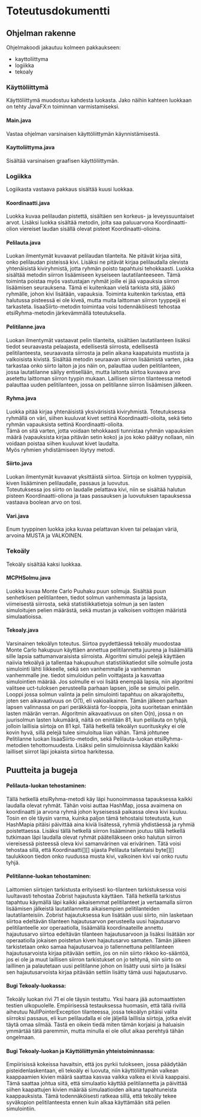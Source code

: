 # Toteutusdokumentti

## Ohjelman rakenne

Ohjelmakoodi jakautuu kolmeen pakkaukseen:
- kayttoliittyma
- logiikka
- tekoaly

### Käyttöliittymä

Käyttöliittymä muodostuu kahdesta luokasta.
Jako näihin kahteen luokkaan on tehty JavaFX:n toiminnan varmistamiseksi.

#### Main.java

Vastaa ohjelman varsinaisen käyttöliittymän käynnistämisestä.  

#### Kayttoliittyma.java

Sisältää varsinaisen graafisen käyttöliittymän.

### Logiikka

Logiikasta vastaava pakkaus sisältää kuusi luokkaa.

#### Koordinaatti.java

Luokka kuvaa pelilaudan pistettä, sisältäen sen korkeus- ja leveyssuuntaiset arvot.
Lisäksi luokka sisältää metodin, jolta saa paluuarvona Koordinaatti-olion viereiset laudan sisällä olevat pisteet Koordinaatti-olioina.

#### Pelilauta.java

Luokan ilmentymät kuvaavat pelilaudan tilanteita. Ne pitävät kirjaa siitä, onko pelilaudan pisteissä kivi. Lisäksi ne pitävät kirjaa
pelilaudalla olevista yhtenäisistä kiviryhmistä, jotta ryhmän poisto tapahtuisi tehokkaasti.
Luokka sisältää metodin siirron lisäämiseen kyseiseen lautatilanteeseen. Tämä toiminta poistaa myös vastustajan ryhmät joille ei jää
vapauksia siirron lisäämisen seurauksena. Tämä ei kuitenkaan vielä tarkista sitä, jääkö ryhmälle, johon kivi lisätään, vapauksia.
Toiminta kuitenkin tarkistaa, että halutussa pisteessä ei ole kiveä, mutta muita laittoman siirron tyyppejä ei tarkasteta.
lisaaSiirto-metodin toimintaa voisi todennäköisesti tehostaa etsiRyhma-metodin järkevämmällä toteutuksella.

#### Pelitilanne.java

Luokan ilmentymät vastaavat pelin tilanteita, sisältäen lautatilanteen lisäksi tiedot seuraavasta pelaajasta, edellisestä siirrosta,
edellisestä pelitilanteesta, seuraavasta siirrosta ja pelin aikana kaapatuista mustista ja valkoisista kivistä.
Sisältää metodin seuraavan siirron lisäämistä varten, joka tarkastaa onko siirto laiton ja jos näin on, palauttaa uuden pelitilanteen,
jossa lautatilanne säilyy entisellään, mutta laitonta siirtoa kuvaava arvo asetettu laittoman siirron tyypin mukaan. Laillisen siirron
tilanteessa metodi palauttaa uuden pelitilanteen, jossa on pelitilanne siirron lisäämisen jälkeen.

#### Ryhma.java

Luokka pitää kirjaa yhtenäisistä yksivärisistä kiviryhmistä. Toteutuksessa ryhmällä on väri, siihen kuuluvat kivet settinä
Koordinaatti-olioita, sekä tieto ryhmän vapauksista settinä Koordinaatti-olioita.  
Tämä on sitä varten, jotta voidaan tehokkaasti tunnistaa ryhmän vapauksien määrä (vapauksista kirjaa pitävän setin koko) ja jos koko
päätyy nollaan, niin voidaan poistaa siihen kuuluvat kivet laudalta.  
Myös ryhmien yhdistämiseen löytyy metodi.

#### Siirto.java

Luokan ilmentymät kuvaavat yksittäistä siirtoa. Siirtoja on kolmen tyyppisiä, kiven lisääminen pelilaudalle, passaus ja luovutus.  
Toteutuksessa jos siirto on laudalle pelattava kivi, niin se sisältää halutun pisteen Koordinaatti-oliona ja taas passauksen ja
luovutuksen tapauksessa vastaava boolean arvo on tosi.

#### Vari.java

Enum tyyppinen luokka joka kuvaa pelattavan kiven tai pelaajan väriä, arvoina MUSTA ja VALKOINEN.

### Tekoäly

Tekoäly sisältää kaksi luokkaa.

#### MCPHSolmu.java

Luokka kuvaa Monte Carlo Puuhaku puun solmuja. Sisältää puun senhetkisen pelitilanteen, tiedot solmun vanhemmasta ja lapsista,
viimeisestä siirrosta, sekä statistiikkatietoja solmun ja sen lasten simuloitujen pelien määrästä, sekä mustan ja valkoisen voittojen
määristä simulaatioissa.

#### Tekoaly.java

Varsinainen tekoälyn toteutus. Siirtoa pyydettäessä tekoäly muodostaa Monte Carlo hakupuun käyttäen annettua pelitilannetta juurena
ja lisäämällä sille lapsia sattumanvaraisista siirroista. Algoritmi simuloi pelejä käyttäen naiivia tekoälyä ja tallentaa hakupuuhun
statistiikkatiedot sille solmulle josta simulointi lähti liikkeelle, sekä sen vanhemmalle ja vanhemman vanhemmalle jne. tiedot simuloidun
pelin voittajasta ja kasvattaa simulointien määrää. Jos solmulle ei voi lisätä enempää lapsia, niin algoritmi valitsee uct-tuloksen
perusteella parhaan lapsen, jolle se simuloi pelin.
Looppi jossa solmun valinta ja pelin simulointi tapahtuu on aikarajoitettu, joten sen aikavaativuus on O(1), eli vakioaikainen. Tämän
jälkeen parhaan lapsen valinnassa on pari peräkkäistä for-looppia, joita suoritetaan enintään lasten määrän verran. Algoritmin
aikavaativuus on siten O(n), jossa n on juurisolmun lasten lukumäärä, näitä on enintään 81, kun pelilauta on tyhjä, jolloin laillisia
siirtoja on 81 kpl.
Tällä hetkellä tekoälyn suorituskyky ei ole kovin hyvä, sillä pelejä tulee simuloitua liian vähän. Tämä johtunee Pelitilanne luokan
lisaaSiirto-metodin, sekä Pelilauta-luokan etsiRyhma-metodien tehottomuudesta. Lisäksi pelin simuloinnissa käydään kaikki lailliset siirrot
läpi jokaista siirtoa harkitessa.

## Puutteita ja bugeja

#### Pelilauta-luokan tehostaminen:

Tällä hetkellä etsiRyhma-metodi käy läpi huonoimmassa tapauksessa kaikki laudalla olevat ryhmät. Tähän voisi auttaa HashMap, jossa
avaimena on koordinaatti ja arvona ryhmä johon kyseisessä paikassa oleva kivi kuuluu. Tosin en ole täysin varma, kuinka paljon tämä
tehostaisi toteutusta, kun HashMapia pitäisi päivittää aina kiviä lisätessä, ryhmiä yhdistäessä ja ryhmiä poistettaessa.
Lisäksi tällä hetkellä siirron lisääminen joutuu tällä hetkellä tutkimaan läpi laudalla olevat ryhmät päätelläkseen onko halutun siirron
viereisessä pisteessä oleva kivi samanvärinen vai erivärinen. Tätä voisi tehostaa sillä, että Koordinaatti[][] sijasta Pelilauta
tallentaisi byte[][] taulukkoon tiedon onko ruudussa musta kivi, valkoinen kivi vai onko ruutu tyhjä.

#### Pelitilanne-luokan tehostaminen:

Laittomien siirtojen tarkistusta erityisesti ko-tilanteen tarkistuksessa voisi luultavasti tehostaa Zobrist hajautusta käyttäen. Tällä
hetkellä tarkistus tapahtuu käymällä läpi kaikki aikaisemmat pelitilanteet ja vertaamalla siirron lisäämisen jälkeistä lautatilannetta
aikaisempien pelitilanteiden lautatilanteisiin.
Zobrist hajautuksessa kun lisätään uusi siirto, niin lasketaan siirtoa edeltävän tilanteen hajautusarvon perusteella uusi hajautusarvo
pelitilanteelle xor operaatiolla, lisäämällä koordinaateille annettu hajautusarvo siirtoa edeltävän tilanteen hajautusarvoon ja lisäksi
lisätään xor operaatiolla jokaisen poistetun kiven hajautusarvo samaten. Tämän jälkeen tarkistetaan onko samaa hajautusarvoa jo
tallennettuna pelitilanteen hajautusarvoista kirjaa pitävään settiin, jos on niin siirto rikkoo ko-sääntöä, jos ei ole ja muut laillisen
siirron tarkistukset on jo tehtynä, niin siirto on laillinen ja palautetaan uusi pelitilanne johon on lisätty uusi siirto ja lisäksi
sen hajautusarvoista kirjaa pitävään settiin lisätty tämä uusi hajautusarvo.

#### Bugi Tekoaly-luokassa:

Tekoäly luokan rivi 71 ei ole täysin testattu. Yksi haara jää automaattisten testien ulkopuolelle. Empiirisessä testauksessa huomasin,
että tällä rivillä aiheutuu NullPointerException tilanteessa, jossa tekoälyn pitäisi valita siirroksi passaus, eli kun pelilaudalla ei
ole jäljellä laillisia siirtoja, jotka eivät täytä omaa silmää. Tästä en oikein tiedä miten tämän korjaisi ja haluaisin ymmärtää tätä
paremmin, mutta minulla ei ole ollut aikaa perehtyä tähän ongelmaan.

#### Bugi Tekoaly-luokan ja Käyttöliittymän yhteistoiminnassa:

Empiirisissä kokeissa havaitsin, että jos pyrkii tulokseen, jossa päädytään pisteidenlaskentaan, eli tekoäly ei luovuta, niin
käyttöliittymän valkean kaappaamien kivien määrä saattaa kasvaa vaikka valkea ei kiviä kaappaisi. Tämä saattaa johtua siitä, että
simulaatio käyttää pelitilannetta ja päivittää siihen kaapattujen kivien määrää simulaatioiden aikana tapahtuneista kaappauksista. Tämä
todennäköisesti ratkeaa sillä, että tekoäly tekee syväkopion pelitilanteesta ennen kuin alkaa käyttämään sitä pelien simulointiin.